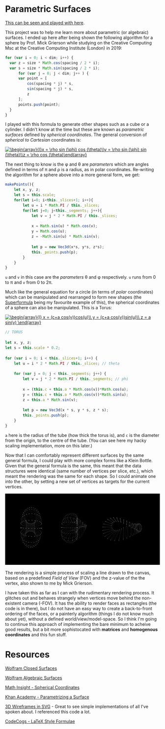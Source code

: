 # Parametric Surfaces

[This can be seen and played with here](http://js-geom.now.sh).

This project was to help me learn more about parametric (or algebraic) surfaces. I ended up here after being shown the following algorithm for a sphere by Prof. Mick Grierson while studying on the Creative Computing Msc at the Creative Computing Institute (London) in 2019:

``` javascript
for (var i = 0; i < dim; i++) {                
  var z = size * Math.cos(spacing / 2 * i);
  var s = size * Math.sin(spacing / 2 * i);
      for (var j = 0; j < dim; j++ ) {
      var point = [
          cos(spacing * j) * s, 
          sin(spacing * j) * s, 
          z
      ];
      points.push(point);
  }
}
```

I played with this formula to generate other shapes such as a cube or a cylinder. I didn't know at the time but these are known as _parametric surfaces_ defined by _spherical coordinates_. The general conversion of _spherical to Cartesian_ coordinates is:

<a href="https://www.codecogs.com/eqnedit.php?latex=\begin{array}{l}x&space;=&space;\rho&space;sin&space;(\phi)&space;cos&space;(\theta)\\y&space;=&space;\rho&space;sin&space;(\phi)&space;sin&space;(\theta)\\z&space;=&space;\rho&space;cos&space;(\theta)\end{array}" target="_blank"><img src="https://latex.codecogs.com/svg.latex?\begin{array}{l}x&space;=&space;\rho&space;sin&space;(\phi)&space;cos&space;(\theta)\\y&space;=&space;\rho&space;sin&space;(\phi)&space;sin&space;(\theta)\\z&space;=&space;\rho&space;cos&space;(\theta)\end{array}" title="\begin{array}{l}x = \rho sin (\phi) cos (\theta)\\y = \rho sin (\phi) sin (\theta)\\z = \rho cos (\theta)\end{array}" /></a>

The next thing to know is the &phi; and &theta; are _parameters_ which are angles defined in terms of &pi; and &rho; is a radius, as in polar coordinates. Re-writing the algorithm for a sphere above into a more general form, we get:



```javascript
makePoints(){
    let x, y, z;
    let s = this.scale;
    for(let i=0; i<this._slices+1; i++){
        let u = i * Math.PI / this._slices;
        for(let j=0; j<this._segments; j++){
            let v = j * 2 * Math.PI / this._slices;

            x = Math.sin(u) * Math.cos(v);
            y = Math.cos(u);
            z = -Math.sin(u) * Math.sin(v);

            let p = new Vec3d(x*s, y*s, z*s);
            this._points.push(p);
        }
    }
}
```

`u` and `v` in this case are the _parameters_ &theta; and &phi; respectively. `u` runs from 0 to &pi; and `v` from 0 to 2&pi;.

Much like the general equation for a circle (in terms of _polar_ coordinates) which can be manipulated and rearranged to form new shapes (the [Superformula](https://en.wikipedia.org/wiki/Superformula) being my favourite example of this), the spherical coordinates of a sphere can also be manipulated. This is a Torus:

<a href="https://www.codecogs.com/eqnedit.php?latex=\begin{array}{l}&space;x&space;=&space;(c&plus;a&space;cos(v))cos(u)\\&space;y&space;=&space;(c&plus;a&space;cos(v))sin(u)\\&space;z&space;=&space;a&space;sin(v)&space;\end{array}" target="_blank"><img src="https://latex.codecogs.com/svg.latex?\begin{array}{l}&space;x&space;=&space;(c&plus;a&space;cos(v))cos(u)\\&space;y&space;=&space;(c&plus;a&space;cos(v))sin(u)\\&space;z&space;=&space;a&space;sin(v)&space;\end{array}" title="\begin{array}{l} x = (c+a cos(v))cos(u)\\ y = (c+a cos(v))sin(u)\\ z = a sin(v) \end{array}" /></a>

```javascript
// TORUS

let x, y, z;
let s = this.scale * 0.2;

for (var i = 0; i < this._slices+1; i++) {
    let u = i * 2 * Math.PI / this._slices; // theta

    for (var j = 0; j < this._segments; j++) {
        let v = j * 2 * Math.PI / this._segments; // phi

        x = (this.c + this.a * Math.cos(v))*Math.cos(u);
        y = (this.c + this.a * Math.cos(v))*Math.sin(u);
        z = this.a * Math.sin(v);

        let p = new Vec3d(x * s, y * s, z * s);
        this._points.push(p);
    }
}
```

`a` here is the radius of the tube (how thick the torus is), and `c` is the diameter from the origin, to the centre of the tube. (You can see here my hacky scaling implementation, more on this later.)

Now that I can comfortably represent different surfaces by the same general formula, I could play with more complex forms like a Klein Bottle. Given that the general formula is the same, this meant that the data structures were identical (same number of vertices per slice, etc.), which meant the rendering was the same for each shape. So I could animate one into the other, by setting a new set of vertices as targets for the current vertices.

![Torus -> Klein](./img/torus2klein.png)

The rendering is a simple process of scaling a line drawn to the canvas, based on a predefined _Field of View_ (FOV) and the z-value of the the vertex, also shown to me by Mick Grierson.

I have taken this as far as I can with the rudimentary rendering process. It glitches out and behaves strangely when vertices move behind the non-existent camera (-FOV). It has the ability to render faces as rectangles (the code is in there), but I do not have an easy way to create a back-to-front ordering of the faces, or a painterly algorithm (things I do not know much about yet), without a defined world/view/model-space. So I think I'm going to continue this approach of implementing the bare minimum to acheive good results, but a bit more sophistocated with __matrices__ and __homogenous coordinates__ and this fun stuff.

# Resources

[Wolfram Closed Surfaces](https://mathworld.wolfram.com/topics/ClosedSurfaces.html)

[Wolfram Algebraic Surfaces](https://mathworld.wolfram.com/topics/AlgebraicSurfaces.html)

[Math Insight - Spherical Coordinates](https://mathinsight.org/spherical_coordinates)

[Khan Academy - Parametrizing a Surface](https://www.khanacademy.org/math/multivariable-calculus/integrating-multivariable-functions/surface-parametrization/v/introduction-to-parametrizing-a-surface-with-two-parameters)

[3D Wireframes in SVG](https://prideout.net/blog/svg_wireframes/) - Great to see simple implementations of all I've spoken about. I referenced this code a lot.

[CodeCogs - LaTeX Style Formulae](https://www.codecogs.com/latex/eqneditor.php)
